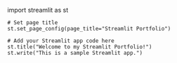 import streamlit as st

    # Set page title
    st.set_page_config(page_title="Streamlit Portfolio")

    # Add your Streamlit app code here
    st.title("Welcome to my Streamlit Portfolio!")
    st.write("This is a sample Streamlit app.")
